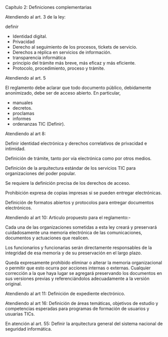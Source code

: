 Capítulo 2: Definiciones complementarias 

Atendiendo al art. 3 de la ley:

definir 
- Identidad digital.
- Privacidad
- Derecho al seguimiento de los procesos, tickets de servicio. 
- Derechos a réplica en servicios de información.
- transparencia informática
- principio del trámite más breve, más eficaz y más eficiente.
- Protocolo, procedimiento, proceso y trámite. 

Atendiendo al art. 5

El reglamento debe aclarar que todo documento público, debidamente anonimizado, debe ser de acceso abierto. En particular,
- manuales
- decretos.
- proclamas
- informes
- ordenanzas TIC (Definir).


Atendiendo al art 8:

Definir identidad electrónica y derechos correlativos de privacidad e intimidad. 

Definición de trámite, tanto por vía electrónica como por otros medios. 

Definición de la arquitectura estándar de los servicios TIC para organizaciones del poder popular. 

Se requiere la definición precisa de los derechos de acceso. 

Prohibición expresa de copias impresas si se pueden entregar electrónicas.

Definición de formatos abiertos y protocolos para entregar documentos electrónicos. 


Atendiendo al art 10: 
Articulo propuesto para el reglamento:-

Cada una de las organizaciones sometidas a esta ley creará y preservará cuidadosamente una memoria electrónica de las comunicaciones, documentos y actuaciones que realicen.

Los funcionarios y funcionarias serán directamente responsables de la integridad de esa memoría y de su preservación en el largo plazo. 

Queda expresamente prohibido eliminar o alterar la memoria organizacional o permitir que esto ocurra por acciones internas o externas. Cualquier corrección a la que haya lugar se agregará preservando los documentos en sus versiones previas y referenciándolos adecuadamente a la versión original. 


Atendiendo al art 11: 
Definición de expediente electrónico. 


Atendiendo al art 16: 
Definición de áreas temáticas, objetivos de estudio y competencias esperadas para programas de formación de usuarios y usuarias TICs. 


En atención al art. 55: 
Definir la arquitectura general del sistema nacional de seguridad informática. 

